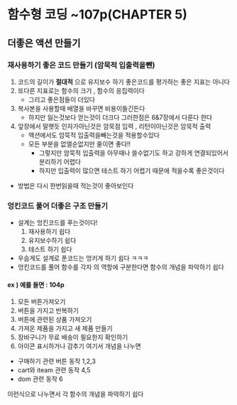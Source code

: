 # 함수형 코딩 ~107p(CHAPTER 5)

## 더좋은 액션 만들기

### 재사용하기 좋은 코드 만들기 (암묵적 입출력을뺀)

1. 코드의 길이가 **절대적** 으로 유지보수 하기 좋은코드를 평가하는 좋은 지표는 아니다
2. 또다른 지표로는 함수의 크기 , 함수의 응집력이다
   - 그리고 좋은점들이 더있다
3. 복사본을 사용할때 배열을 바꾸면 비용이들긴든다
   - 하지만 잃는것보다 얻는것이 더크다 그러한점은 6&7장에서 다룬다 한다
4. 앞장에서 말햇듯 인자가아닌것은 암묵점 입력 , 리턴이아닌것은 암묵적 출력
   - 액션에서도 암묵적 입출력을빼는것을 적용할수있다
   - 모든 부분을 없앨순없지만 줄이면 좋다!!
     - 그렇지만 암묵적 입출력을 아무때나 쓸수없기도 하고 강하게 연결되있어서 분리하기 어렵다
     - 하지만 입출력이 많으면 테스트 하기 어렵기 때문에 적을수록 좋은것이다

- 방법은 다시 한번읽을때 적는것이 좋아보인다

### 엉킨코드 풀어 더좋은 구조 만들기

- 설계는 엉킨코드를 푸는것이다!
  1. 재사용하기 쉽다
  2. 유지보수하기 쉽다
  3. 테스트 하기 쉽다
- 우숩게도 설계로 푼코드는 엉키게 하기 쉽다 ㅋㅋㅋ
- 엉킨코드를 풀어 함수를 각자 의 역할에 구분한다면 함수의 개념을 파악하기 쉽다

#### ex ) 예를 들면 : 104p

1. 모든 버튼가져오기
2. 버튼을 가지고 반복하기
3. 버튼에 관련된 상품 가져오기
4. 가져온 제품을 가지고 새 제품 만들기
5. 장바구니가 무료 배송이 필요한지 확인하기
6. 아이콘 표시하거나 감추기
   여기서 개념을 나누면

- 구매하기 관련 버튼 동작 1,2,3
- cart와 iteam 관련 동작 4,5
- dom 관련 동작 6

이런식으로 나누면서 각 함수의 개념을 파악하기 쉽다
